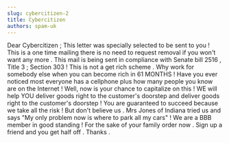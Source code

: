 ```yaml
---
slug: cybercitizen-2
title: Cybercitizen
authors: spam-uk
---
```


Dear Cybercitizen ; This letter was specially selected 
to be sent to you ! This is a one time mailing there 
is no need to request removal if you won't want any 
more . This mail is being sent in compliance with Senate 
bill 2516 , Title 3 ; Section 303 ! This is not a get 
rich scheme . Why work for somebody else when you can 
become rich in 61 MONTHS ! Have you ever noticed most 
everyone has a cellphone plus how many people you know 
are on the Internet ! Well, now is your chance to capitalize 
on this ! WE will help YOU deliver goods right to the 
customer's doorstep and deliver goods right to the 
customer's doorstep ! You are guaranteed to succeed 
because we take all the risk ! But don't believe us 
. Mrs Jones of Indiana tried us and says "My only problem 
now is where to park all my cars" ! We are a BBB member 
in good standing ! For the sake of your family order 
now . Sign up a friend and you get half off . Thanks 
. 